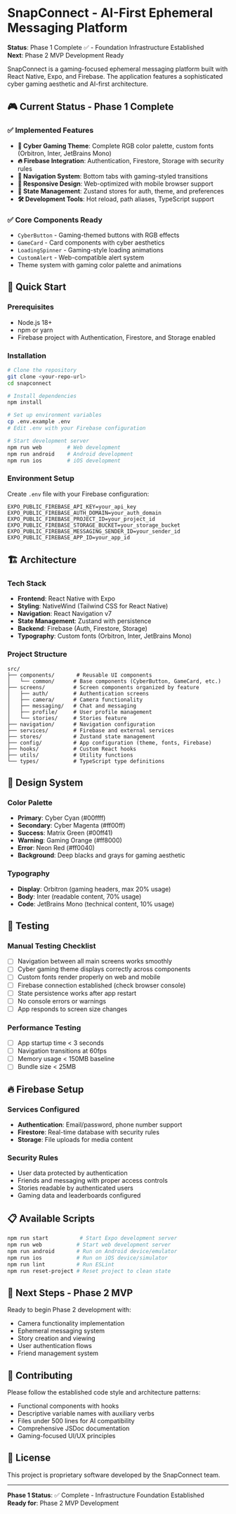 # SnapConnect - AI-First Ephemeral Messaging Platform

**Status**: Phase 1 Complete ✅ - Foundation Infrastructure Established  
**Next**: Phase 2 MVP Development Ready

SnapConnect is a gaming-focused ephemeral messaging platform built with React Native, Expo, and Firebase. The application features a sophisticated cyber gaming aesthetic and AI-first architecture.

## 🎮 **Current Status - Phase 1 Complete**

### ✅ **Implemented Features**

- **🎨 Cyber Gaming Theme**: Complete RGB color palette, custom fonts (Orbitron, Inter, JetBrains Mono)
- **🔥 Firebase Integration**: Authentication, Firestore, Storage with security rules
- **🧭 Navigation System**: Bottom tabs with gaming-styled transitions
- **📱 Responsive Design**: Web-optimized with mobile browser support
- **🎯 State Management**: Zustand stores for auth, theme, and preferences
- **🛠️ Development Tools**: Hot reload, path aliases, TypeScript support

### ✅ **Core Components Ready**

- `CyberButton` - Gaming-themed buttons with RGB effects
- `GameCard` - Card components with cyber aesthetics
- `LoadingSpinner` - Gaming-style loading animations
- `CustomAlert` - Web-compatible alert system
- Theme system with gaming color palette and animations

## 🚀 **Quick Start**

### Prerequisites

- Node.js 18+
- npm or yarn
- Firebase project with Authentication, Firestore, and Storage enabled

### Installation

```bash
# Clone the repository
git clone <your-repo-url>
cd snapconnect

# Install dependencies
npm install

# Set up environment variables
cp .env.example .env
# Edit .env with your Firebase configuration

# Start development server
npm run web        # Web development
npm run android    # Android development
npm run ios        # iOS development
```

### Environment Setup

Create `.env` file with your Firebase configuration:

```
EXPO_PUBLIC_FIREBASE_API_KEY=your_api_key
EXPO_PUBLIC_FIREBASE_AUTH_DOMAIN=your_auth_domain
EXPO_PUBLIC_FIREBASE_PROJECT_ID=your_project_id
EXPO_PUBLIC_FIREBASE_STORAGE_BUCKET=your_storage_bucket
EXPO_PUBLIC_FIREBASE_MESSAGING_SENDER_ID=your_sender_id
EXPO_PUBLIC_FIREBASE_APP_ID=your_app_id
```

## 🏗️ **Architecture**

### Tech Stack

- **Frontend**: React Native with Expo
- **Styling**: NativeWind (Tailwind CSS for React Native)
- **Navigation**: React Navigation v7
- **State Management**: Zustand with persistence
- **Backend**: Firebase (Auth, Firestore, Storage)
- **Typography**: Custom fonts (Orbitron, Inter, JetBrains Mono)

### Project Structure

```
src/
├── components/       # Reusable UI components
│   └── common/      # Base components (CyberButton, GameCard, etc.)
├── screens/         # Screen components organized by feature
│   ├── auth/        # Authentication screens
│   ├── camera/      # Camera functionality
│   ├── messaging/   # Chat and messaging
│   ├── profile/     # User profile management
│   └── stories/     # Stories feature
├── navigation/      # Navigation configuration
├── services/        # Firebase and external services
├── stores/          # Zustand state management
├── config/          # App configuration (theme, fonts, Firebase)
├── hooks/           # Custom React hooks
├── utils/           # Utility functions
└── types/           # TypeScript type definitions
```

## 🎨 **Design System**

### Color Palette

- **Primary**: Cyber Cyan (#00ffff)
- **Secondary**: Cyber Magenta (#ff00ff)
- **Success**: Matrix Green (#00ff41)
- **Warning**: Gaming Orange (#ff8000)
- **Error**: Neon Red (#ff0040)
- **Background**: Deep blacks and grays for gaming aesthetic

### Typography

- **Display**: Orbitron (gaming headers, max 20% usage)
- **Body**: Inter (readable content, 70% usage)
- **Code**: JetBrains Mono (technical content, 10% usage)

## 🧪 **Testing**

### Manual Testing Checklist

- [ ] Navigation between all main screens works smoothly
- [ ] Cyber gaming theme displays correctly across components
- [ ] Custom fonts render properly on web and mobile
- [ ] Firebase connection established (check browser console)
- [ ] State persistence works after app restart
- [ ] No console errors or warnings
- [ ] App responds to screen size changes

### Performance Testing

- [ ] App startup time < 3 seconds
- [ ] Navigation transitions at 60fps
- [ ] Memory usage < 150MB baseline
- [ ] Bundle size < 25MB

## 🔥 **Firebase Setup**

### Services Configured

- **Authentication**: Email/password, phone number support
- **Firestore**: Real-time database with security rules
- **Storage**: File uploads for media content

### Security Rules

- User data protected by authentication
- Friends and messaging with proper access controls
- Stories readable by authenticated users
- Gaming data and leaderboards configured

## 📋 **Available Scripts**

```bash
npm run start          # Start Expo development server
npm run web           # Start web development server
npm run android       # Run on Android device/emulator
npm run ios           # Run on iOS device/simulator
npm run lint          # Run ESLint
npm run reset-project # Reset project to clean state
```

## 🎯 **Next Steps - Phase 2 MVP**

Ready to begin Phase 2 development with:

- Camera functionality implementation
- Ephemeral messaging system
- Story creation and viewing
- User authentication flows
- Friend management system

## 🤝 **Contributing**

Please follow the established code style and architecture patterns:

- Functional components with hooks
- Descriptive variable names with auxiliary verbs
- Files under 500 lines for AI compatibility
- Comprehensive JSDoc documentation
- Gaming-focused UI/UX principles

## 📄 **License**

This project is proprietary software developed by the SnapConnect team.

---

**Phase 1 Status**: ✅ Complete - Infrastructure Foundation Established  
**Ready for**: Phase 2 MVP Development

